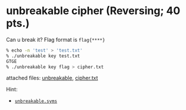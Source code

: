 unbreakable cipher (Reversing; 40 pts.)
====

Can u break it? Flag format is `flag{****}`

```bash
% echo -n 'test' > 'test.txt'
% ./unbreakable key test.txt 
GTGE
% ./unbreakable key flag > cipher.txt
```

attached files: [unbreakable](./unbreakable), [cipher.txt](./cipher.txt)

Hint:

* [`unbreakable.syms`](./unbreakable.syms)